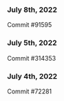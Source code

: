 ### July 8th, 2022

Commit #91595

### July 5th, 2022

Commit #314353


### July 4th, 2022

Commit #72281
